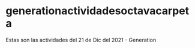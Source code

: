 # generationactividadesoctavacarpeta

Estas son las actividades del 21 de Dic del 2021 - Generation
